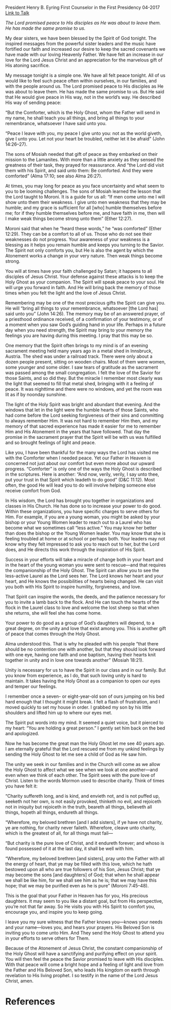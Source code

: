 President Henry B. Eyring
First Counselor in the First Presidency
04-2017
[Link to Talk](https://www.churchofjesuschrist.org/study/general-conference/2017/04/my-peace-i-leave-with-you?lang=eng)

_The Lord promised peace to His disciples as He was about to leave them. He has made the same promise to us._

My dear sisters, we have been blessed by the Spirit of God tonight. The inspired messages from the powerful sister leaders and the music have fortified our faith and increased our desire to keep the sacred covenants we have made with our loving Heavenly Father. We have felt an increase in our love for the Lord Jesus Christ and an appreciation for the marvelous gift of His atoning sacrifice.

My message tonight is a simple one. We have all felt peace tonight. All of us would like to feel such peace often within ourselves, in our families, and with the people around us. The Lord promised peace to His disciples as He was about to leave them. He has made the same promise to us. But He said that He would give peace in His way, not in the world’s way. He described His way of sending peace:

“But the Comforter, which is the Holy Ghost, whom the Father will send in my name, he shall teach you all things, and bring all things to your remembrance, whatsoever I have said unto you.

“Peace I leave with you, my peace I give unto you: not as the world giveth, give I unto you. Let not your heart be troubled, neither let it be afraid” (John 14:26–27).

The sons of Mosiah needed that gift of peace as they embarked on their mission to the Lamanites. With more than a little anxiety as they sensed the greatness of their task, they prayed for reassurance. And “the Lord did visit them with his Spirit, and said unto them: Be comforted. And they were comforted” (Alma 17:10; see also Alma 26:27).

At times, you may long for peace as you face uncertainty and what seem to you to be looming challenges. The sons of Mosiah learned the lesson that the Lord taught to Moroni. It is a guide for us all: “If men come unto me I will show unto them their weakness. I give unto men weakness that they may be humble; and my grace is sufficient for all [who] humble themselves before me; for if they humble themselves before me, and have faith in me, then will I make weak things become strong unto them” (Ether 12:27).

Moroni said that when he “heard these words,” he “was comforted” (Ether 12:29). They can be a comfort to all of us. Those who do not see their weaknesses do not progress. Your awareness of your weakness is a blessing as it helps you remain humble and keeps you turning to the Savior. The Spirit not only comforts you, but He is also the agent by which the Atonement works a change in your very nature. Then weak things become strong.

You will at times have your faith challenged by Satan; it happens to all disciples of Jesus Christ. Your defense against these attacks is to keep the Holy Ghost as your companion. The Spirit will speak peace to your soul. He will urge you forward in faith. And He will bring back the memory of those times when you felt the light and the love of Jesus Christ.

Remembering may be one of the most precious gifts the Spirit can give you. He will “bring all things to your remembrance, whatsoever [the Lord has] said unto you” (John 14:26). The memory may be of an answered prayer, of a priesthood ordinance received, of a confirmation of your testimony, or of a moment when you saw God’s guiding hand in your life. Perhaps in a future day when you need strength, the Spirit may bring to your memory the feelings you are having during this meeting. I pray that this may be so.

One memory that the Spirit often brings to my mind is of an evening sacrament meeting held many years ago in a metal shed in Innsbruck, Austria. The shed was under a railroad track. There were only about a dozen people present, sitting on wooden chairs. Most of them were women, some younger and some older. I saw tears of gratitude as the sacrament was passed among the small congregation. I felt the love of the Savior for those Saints, and so did they. But the miracle I remember most clearly was the light that seemed to fill that metal shed, bringing with it a feeling of peace. It was nighttime and there were no windows, and yet the room was lit as if by noonday sunshine.

The light of the Holy Spirit was bright and abundant that evening. And the windows that let in the light were the humble hearts of those Saints, who had come before the Lord seeking forgiveness of their sins and committing to always remember Him. It was not hard to remember Him then, and my memory of that sacred experience has made it easier for me to remember Him and His Atonement in the years that have followed. That day the promise in the sacrament prayer that the Spirit will be with us was fulfilled and so brought feelings of light and peace.

Like you, I have been thankful for the many ways the Lord has visited me with the Comforter when I needed peace. Yet our Father in Heaven is concerned not just about our comfort but even more about our upward progress. “Comforter” is only one of the ways the Holy Ghost is described in the scriptures. Here is another: “And now, verily, verily, I say unto thee, put your trust in that Spirit which leadeth to do good” (D&C 11:12). Most often, the good He will lead you to do will involve helping someone else receive comfort from God.

In His wisdom, the Lord has brought you together in organizations and classes in His Church. He has done so to increase your power to do good. Within these organizations, you have specific charges to serve others for Him. For example, if you are a young woman, you might be asked by your bishop or your Young Women leader to reach out to a Laurel who has become what we sometimes call “less active.” You may know her better than does the bishop or the Young Women leader. You may know that she is feeling troubled at home or at school or perhaps both. Your leaders may not know why they felt impressed to ask you to reach out to her, but the Lord does, and He directs this work through the inspiration of His Spirit.

Success in your efforts will take a miracle of change both in your heart and in the heart of the young woman you were sent to rescue—and that requires the companionship of the Holy Ghost. The Spirit can allow you to see the less-active Laurel as the Lord sees her. The Lord knows her heart and your heart, and He knows the possibilities of hearts being changed. He can visit you both with His Spirit to inspire humility, forgiveness, and love.

That Spirit can inspire the words, the deeds, and the patience necessary for you to invite a lamb back to the flock. And He can touch the hearts of the flock in the Laurel class to love and welcome the lost sheep so that when she returns, she will feel she has come home.

Your power to do good as a group of God’s daughters will depend, to a great degree, on the unity and love that exist among you. This is another gift of peace that comes through the Holy Ghost.

Alma understood this. That is why he pleaded with his people “that there should be no contention one with another, but that they should look forward with one eye, having one faith and one baptism, having their hearts knit together in unity and in love one towards another” (Mosiah 18:21).

Unity is necessary for us to have the Spirit in our class and in our family. But you know from experience, as I do, that such loving unity is hard to maintain. It takes having the Holy Ghost as a companion to open our eyes and temper our feelings.

I remember once a seven- or eight-year-old son of ours jumping on his bed hard enough that I thought it might break. I felt a flash of frustration, and I moved quickly to set my house in order. I grabbed my son by his little shoulders and lifted him up to where our eyes met.

The Spirit put words into my mind. It seemed a quiet voice, but it pierced to my heart: “You are holding a great person.” I gently set him back on the bed and apologized.

Now he has become the great man the Holy Ghost let me see 40 years ago. I am eternally grateful that the Lord rescued me from my unkind feelings by sending the Holy Ghost to let me see a child of God as He saw him.

The unity we seek in our families and in the Church will come as we allow the Holy Ghost to affect what we see when we look at one another—and even when we think of each other. The Spirit sees with the pure love of Christ. Listen to the words Mormon used to describe charity. Think of times you have felt it:

“Charity suffereth long, and is kind, and envieth not, and is not puffed up, seeketh not her own, is not easily provoked, thinketh no evil, and rejoiceth not in iniquity but rejoiceth in the truth, beareth all things, believeth all things, hopeth all things, endureth all things.

“Wherefore, my beloved brethren [and I add sisters], if ye have not charity, ye are nothing, for charity never faileth. Wherefore, cleave unto charity, which is the greatest of all, for all things must fail—

“But charity is the pure love of Christ, and it endureth forever; and whoso is found possessed of it at the last day, it shall be well with him.

“Wherefore, my beloved brethren [and sisters], pray unto the Father with all the energy of heart, that ye may be filled with this love, which he hath bestowed upon all who are true followers of his Son, Jesus Christ; that ye may become the sons [and daughters] of God; that when he shall appear we shall be like him, for we shall see him as he is; that we may have this hope; that we may be purified even as he is pure” (Moroni 7:45–48).

This is the goal that your Father in Heaven has for you, His precious daughters. It may seem to you like a distant goal, but from His perspective, you’re not that far away. So He visits you with His Spirit to comfort you, encourage you, and inspire you to keep going.

I leave you my sure witness that the Father knows you—knows your needs and your name—loves you, and hears your prayers. His Beloved Son is inviting you to come unto Him. And They send the Holy Ghost to attend you in your efforts to serve others for Them.

Because of the Atonement of Jesus Christ, the constant companionship of the Holy Ghost will have a sanctifying and purifying effect on your spirit. You will then feel the peace the Savior promised to leave with His disciples. With that peace will come a bright hope and a feeling of light and love from the Father and His Beloved Son, who leads His kingdom on earth through revelation to His living prophet. I so testify in the name of the Lord Jesus Christ, amen.

# References
